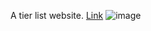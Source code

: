 A tier list website.
[Link](https://tierlistjs.netlify.app)
![image](https://github.com/user-attachments/assets/9c345912-250e-4040-934f-a6e6324f5944)

